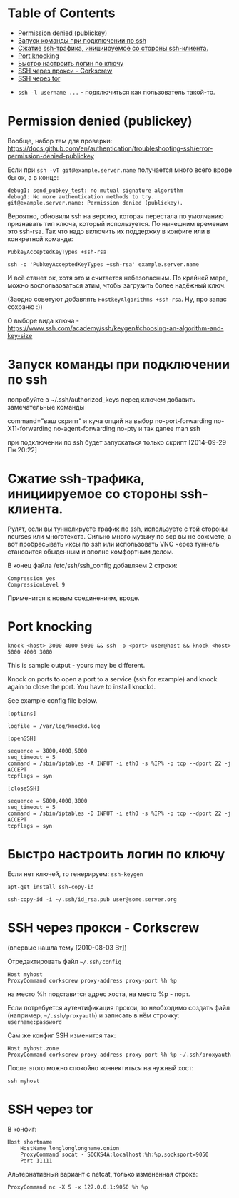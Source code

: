 
# Table of Contents

-   [Permission denied (publickey)](#orgb93e107)
-   [Запуск команды при подключении по ssh](#org620a3a2)
-   [Сжатие ssh-трафика, инициируемое со стороны ssh-клиента.](#orge043c1a)
-   [Port knocking](#orgcd8af85)
-   [Быстро настроить логин по ключу](#org9f9e623)
-   [SSH через прокси - Сorkscrew](#orgd929cb2)
-   [SSH через tor](#org44a0b26)

<div class="preview" id="orgc785d78">

</div>

-   `ssh -l username ...` - подключиться как пользователь такой-то.


<a id="orgb93e107"></a>

# Permission denied (publickey)

Вообще, набор тем для проверки: <https://docs.github.com/en/authentication/troubleshooting-ssh/error-permission-denied-publickey>

Если при `ssh -vT git@example.server.name` получается много всего вроде бы ок, а в конце:

    debug1: send_pubkey_test: no mutual signature algorithm
    debug1: No more authentication methods to try.
    git@example.server.name: Permission denied (publickey).

Вероятно, обновили ssh на версию, которая перестала по умолчанию признавать тип ключа, который используется. По нынешним временам это ssh-rsa. Так что надо включить их поддержку в конфиге или в конкретной команде:

    PubkeyAcceptedKeyTypes +ssh-rsa

    ssh -o 'PubkeyAcceptedKeyTypes +ssh-rsa' example.server.name

И всё станет ок, хотя это и считается небезопасным. По крайней мере, можно воспользоваться этим, чтобы загрузить более надёжный ключ.

(Заодно советуют добавлять `HostkeyAlgorithms +ssh-rsa`. Ну, про запас сохраню :))

О выборе вида ключа - <https://www.ssh.com/academy/ssh/keygen#choosing-an-algorithm-and-key-size>


<a id="org620a3a2"></a>

# Запуск команды при подключении по ssh

попробуйте в ~/.ssh/authorized\_keys перед ключем добавить замечательные команды

command="ваш скрипт"
и куча опций на выбор
no-port-forwarding
no-X11-forwarding
no-agent-forwarding
no-pty
и так далее man ssh

при подключении по ssh будет запускаться только скрипт 
<span class="timestamp-wrapper"><span class="timestamp">[2014-09-29 Пн 20:22]</span></span>


<a id="orge043c1a"></a>

# Сжатие ssh-трафика, инициируемое со стороны ssh-клиента.

Рулят, если вы туннелируете трафик по ssh, используете с той стороны ncurses или многотекста. Сильно много музыку по scp вы не сожмете, а вот пробрасывать иксы по ssh или использовать VNC через туннель становится обыденным и вполне комфортным делом.

В конец файла /etc/ssh/ssh\_config добавляем 2 строки:

    Compression yes
    CompressionLevel 9

Применится к новым соединениям, вроде.


<a id="orgcd8af85"></a>

# Port knocking

    knock <host> 3000 4000 5000 && ssh -p <port> user@host && knock <host> 5000 4000 3000

This is sample output - yours may be different.

Knock on ports to open a port to a service (ssh for example) and knock again to close the port. You have to install knockd.

See example config file below.

    [options]
    
    logfile = /var/log/knockd.log
    
    [openSSH]
    
    sequence = 3000,4000,5000
    seq_timeout = 5
    command = /sbin/iptables -A INPUT -i eth0 -s %IP% -p tcp --dport 22 -j ACCEPT
    tcpflags = syn
    
    [closeSSH]
    
    sequence = 5000,4000,3000
    seq_timeout = 5
    command = /sbin/iptables -D INPUT -i eth0 -s %IP% -p tcp --dport 22 -j ACCEPT
    tcpflags = syn


<a id="org9f9e623"></a>

# Быстро настроить логин по ключу

Если нет ключей, то генерируем:
`ssh-keygen`

`apt-get install ssh-copy-id`

`ssh-copy-id -i ~/.ssh/id_rsa.pub user@some.server.org`


<a id="orgd929cb2"></a>

# SSH через прокси - Сorkscrew

(впервые нашла тему <span class="timestamp-wrapper"><span class="timestamp">[2010-08-03 Вт]</span></span>)

Отредактировать файл `~/.ssh/config`

    Host myhost
    ProxyCommand corkscrew proxy-address proxy-port %h %p

на место %h подставится адрес хоста, на место %p - порт.

Если потребуется аутентификация прокси, то необходимо создать файл (например, `~/.ssh/proxyauth`) и записать в нём строчку: `username:password`

Сам же конфиг SSH изменится так:

    Host myhost.zone
    ProxyCommand corkscrew proxy-address proxy-port %h %p ~/.ssh/proxyauth

После этого можно спокойно коннектиться на нужный хост:

`ssh myhost`


<a id="org44a0b26"></a>

# SSH через tor

В конфиг:

    Host shortname
        HostName longlonglongname.onion
        ProxyCommand socat - SOCKS4A:localhost:%h:%p,socksport=9050
        Port 11111

Альтернативный вариант с netcat, только измененная строка:

    ProxyCommand nc -X 5 -x 127.0.0.1:9050 %h %p

